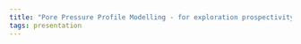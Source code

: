```yaml
---
title: "Pore Pressure Profile Modelling - for exploration prospectivity and well planning. (Skulduggery or Science ?) (Ray Pratt – Nexen (presenter), Tim Herrett – Rose Trent, Peter Stone – Rose Trent.)"
tags: presentation 
---
```

